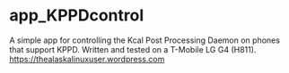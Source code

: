 # app_KPPDcontrol
A simple app for controlling the Kcal Post Processing Daemon on phones that support KPPD. Written and tested on a T-Mobile LG G4 (H811). https://thealaskalinuxuser.wordpress.com
